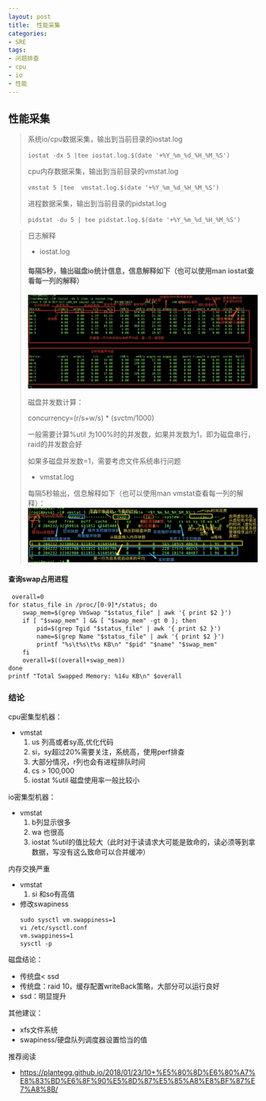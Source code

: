 ```yaml
---
layout: post
title:  性能采集
categories:
- SRE
tags:
- 问题排查
- cpu
- io
- 性能
---
```


**性能采集**
---

> 系统io/cpu数据采集，输出到当前目录的iostat.log
>
> `iostat -dx 5 |tee iostat.log.$(date '+%Y_%m_%d_%H_%M_%S')`
>
> cpu内存数据采集，输出到当前目录的vmstat.log
>
>`vmstat 5 |tee  vmstat.log.$(date '+%Y_%m_%d_%H_%M_%S')`
>
> 进程数据采集，输出到当前目录的pidstat.log
>
>`pidstat -du 5 | tee pidstat.log.$(date '+%Y_%m_%d_%H_%M_%S')`

> 日志解释
>- iostat.log
>
>#### 每隔5秒，输出磁盘io统计信息，信息解释如下（也可以使用man iostat查看每一列的解释）
>
> ![p_iostat_1.png](/images/sre/perfermance/p_iostat_1.png)
>
> 磁盘并发数计算：
>
>concurrency=(r/s+w/s) * (svctm/1000)
>
> 一般需要计算%util 为100%时的并发数，如果并发数为1，即为磁盘串行，raid的并发数会好
>
>如果多磁盘并发数=1，需要考虑文件系统串行问题
>
>- vmstat.log
>
>每隔5秒输出，信息解释如下（也可以使用man vmstat查看每一列的解释）：
> ![p_vmstat_1.png](/images/sre/perfermance/p_vmstat_1.png)
>
#### 查询swap占用进程
```
 overall=0
for status_file in /proc/[0-9]*/status; do
    swap_mem=$(grep VmSwap "$status_file" | awk '{ print $2 }')
    if [ "$swap_mem" ] && [ "$swap_mem" -gt 0 ]; then
        pid=$(grep Tgid "$status_file" | awk '{ print $2 }')
        name=$(grep Name "$status_file" | awk '{ print $2 }')
        printf "%s\t%s\t%s KB\n" "$pid" "$name" "$swap_mem"
    fi
    overall=$((overall+swap_mem))
done
printf "Total Swapped Memory: %14u KB\n" $overall
```

### 结论
cpu密集型机器：
- vmstat
  1. us 列高或者sy高,优化代码
  2. si，sy超过20%需要关注，系统高，使用perf排查
  3. 大部分情况，r列也会有进程排队时间
  4. cs > 100,000
  5. iostat
%util 磁盘使用率一般比较小

io密集型机器：
- vmstat
  1. b列显示很多
  2. wa 也很高
  3. iostat
%util的值比较大（此时对于读请求大可能是致命的，读必须等到拿数据，写没有这么致命可以合并缓冲）

内存交换严重
- vmstat
  1. si 和so有高值
- 修改swapiness
  ```
  sudo sysctl vm.swappiness=1
  vi /etc/sysctl.conf
  vm.swappiness=1
  sysctl -p
  ```
磁盘结论：
- 传统盘< ssd
- 传统盘：raid 10，缓存配置writeBack策略，大部分可以运行良好
- ssd：明显提升

其他建议：
- xfs文件系统
- swapiness/硬盘队列调度器设置恰当的值

推荐阅读
- https://plantegg.github.io/2018/01/23/10+%E5%80%8D%E6%80%A7%E8%83%BD%E6%8F%90%E5%8D%87%E5%85%A8%E8%BF%87%E7%A8%8B/